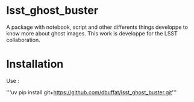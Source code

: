 # lsst_ghost_buster
A package with notebook, script and other differents things developpe to know more about ghost images. This work is developpe for the LSST collaboration.

# Installation

Use :

'''uv pip install git+https://github.com/dbuffat/lsst_ghost_buster.git'''
